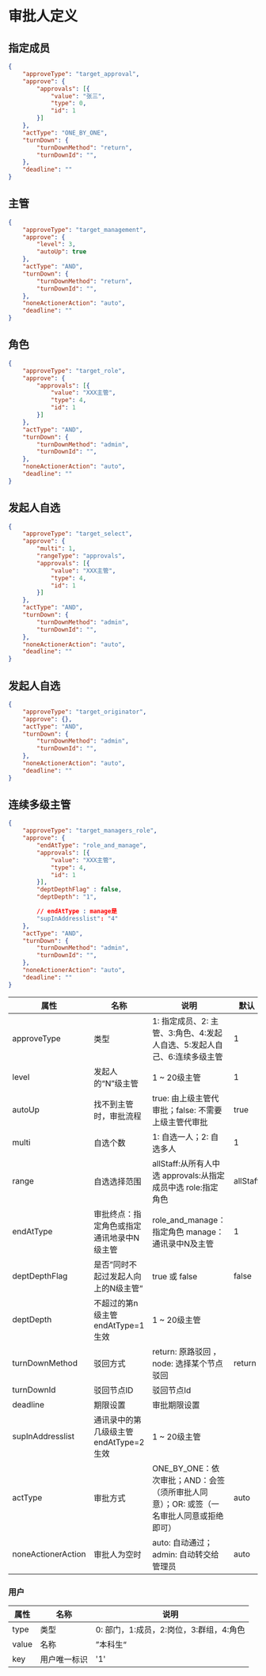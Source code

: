 # 审批人定义

## 指定成员
``` json
{
    "approveType": "target_approval",
    "approve": {
        "approvals": [{
            "value": "张三",
            "type": 0,
            "id": 1
        }]
    },
    "actType": "ONE_BY_ONE", 
    "turnDown": {
        "turnDownMethod": "return",
        "turnDownId": "",
    },
    "deadline": ""
}
```

## 主管
``` json
{
    "approveType": "target_management",
    "approve": {
        "level": 3,
        "autoUp": true
    },
    "actType": "AND", 
    "turnDown": {
        "turnDownMethod": "return",
        "turnDownId": "",
    },
    "noneActionerAction": "auto",
    "deadline": ""
}
```

## 角色
``` json
{
    "approveType": "target_role",
    "approve": {
        "approvals": [{
            "value": "XXX主管",
            "type": 4,
            "id": 1
        }]
    },
    "actType": "AND", 
    "turnDown": {
        "turnDownMethod": "admin",
        "turnDownId": "",
    },
    "noneActionerAction": "auto",
    "deadline": ""
}
```
## 发起人自选
``` json
{
    "approveType": "target_select",
    "approve": {
        "multi": 1,
        "rangeType": "approvals",
        "approvals": [{
            "value": "XXX主管",
            "type": 4,
            "id": 1
        }]
    },
    "actType": "AND", 
    "turnDown": {
        "turnDownMethod": "admin",
        "turnDownId": "",
    },
    "noneActionerAction": "auto",
    "deadline": ""
}
```

## 发起人自选
``` json
{
    "approveType": "target_originator",
    "approve": {},
    "actType": "AND", 
    "turnDown": {
        "turnDownMethod": "admin",
        "turnDownId": "",
    },
    "noneActionerAction": "auto",
    "deadline": ""
}
```

## 连续多级主管
``` json
{
    "approveType": "target_managers_role",
    "approve": {
        "endAtType": "role_and_manage", 
        "approvals": [{
            "value": "XXX主管",
            "type": 4,
            "id": 1
        }],
        "deptDepthFlag" : false,
        "deptDepth": "1",

        // endAtType : manage是
        "supInAddresslist": "4"
    }, 
    "actType": "AND", 
    "turnDown": {
        "turnDownMethod": "admin",
        "turnDownId": "",
    },
    "noneActionerAction": "auto",
    "deadline": ""
}
```




| 属性 | 名称 | 说明 | 默认 |
| ------ | ------ | ------ | ------ |
| approveType | 类型 | 1: 指定成员、2: 主管、3:角色、4:发起人自选、5:发起人自己、6:连续多级主管 | 1 |
| level | 发起人的“N”级主管 | 1 ~ 20级主管 | 1 |
| autoUp | 找不到主管时，审批流程 | true: 由上级主管代审批；false: 不需要上级主管代审批 | true |
| multi | 自选个数 | 1: 自选一人；2: 自选多人 | 1 |
| range | 自选选择范围 | allStaff:从所有人中选 approvals:从指定成员中选 role:指定角色 | allStaff |
| endAtType | 审批终点：指定角色或指定通讯地录中N级主管 | role_and_manage：指定角色 manage：通讯录中N及主管 | 1 |
| deptDepthFlag | 是否”同时不起过发起人向上的N级主管“ | true 或 false | false |
| deptDepth | 不超过的第n级主管 endAtType=1生效 | 1 ~ 20级主管 |  |
| turnDownMethod | 驳回方式 | return: 原路驳回 ， node: 选择某个节点驳回 | return |
| turnDownId | 驳回节点ID | 驳回节点Id |  |
| deadline | 期限设置 | 审批期限设置 |  |
| supInAddresslist | 通讯录中的第几级级主管 endAtType=2生效 | 1 ~ 20级主管 |  |
| actType | 审批方式 | ONE_BY_ONE：依次审批；AND：会签（须所审批人同意）；OR: 或签（一名审批人同意或拒绝即可） | auto |
| noneActionerAction | 审批人为空时 | auto: 自动通过；admin: 自动转交给管理员 | auto |

### 用户

| 属性 | 名称 | 说明 |
| ------ | ------ | ------ |
| type | 类型 | 0: 部门，1:成员，2:岗位，3:群组，4:角色 |
| value | 名称 | ”本科生“ |
| key | 用户唯一标识 | '1' |